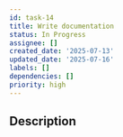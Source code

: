 ```yaml
---
id: task-14
title: Write documentation
status: In Progress
assignee: []
created_date: '2025-07-13'
updated_date: '2025-07-16'
labels: []
dependencies: []
priority: high
---
```


## Description
